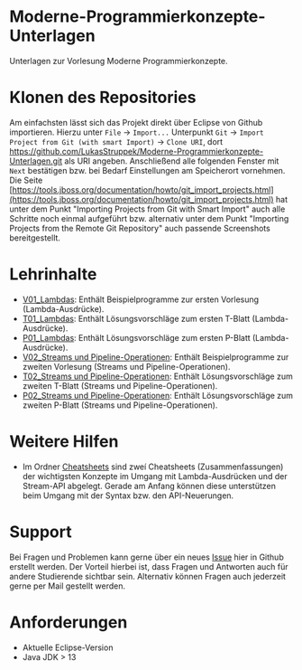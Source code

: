 # Moderne-Programmierkonzepte-Unterlagen
Unterlagen zur Vorlesung Moderne Programmierkonzepte.

# Klonen des Repositories
Am einfachsten lässt sich das Projekt direkt über Eclipse von Github importieren. Hierzu unter `File` -> `Import...` Unterpunkt `Git` -> `Import Project from Git (with smart Import)` -> `Clone URI`, dort https://github.com/LukasStruppek/Moderne-Programmierkonzepte-Unterlagen.git als URI angeben. Anschließend alle folgenden Fenster mit `Next` bestätigen bzw. bei Bedarf Einstellungen am Speicherort vornehmen. Die Seite [https://tools.jboss.org/documentation/howto/git_import_projects.html](https://tools.jboss.org/documentation/howto/git_import_projects.html) hat unter dem Punkt "Importing Projects from Git with Smart Import" auch alle Schritte noch einmal aufgeführt bzw. alternativ unter dem Punkt "Importing Projects from the Remote Git Repository" auch passende Screenshots bereitgestellt.

# Lehrinhalte
- [V01_Lambdas](V01_Lambdas): Enthält Beispielprogramme zur ersten Vorlesung (Lambda-Ausdrücke).
- [T01_Lambdas](T01_Lambdas): Enthält Lösungsvorschläge zum ersten T-Blatt (Lambda-Ausdrücke).
- [P01_Lambdas](P01_Lambdas): Enthält Lösungsvorschläge zum ersten P-Blatt (Lambda-Ausdrücke).
- [V02_Streams und Pipeline-Operationen](V01_Lambdas): Enthält Beispielprogramme zur zweiten Vorlesung (Streams und Pipeline-Operationen).
- [T02_Streams und Pipeline-Operationen](T01_Lambdas): Enthält Lösungsvorschläge zum zweiten T-Blatt (Streams und Pipeline-Operationen).
- [P02_Streams und Pipeline-Operationen](P01_Lambdas): Enthält Lösungsvorschläge zum zweiten P-Blatt (Streams und Pipeline-Operationen).

# Weitere Hilfen
- Im Ordner [Cheatsheets](Cheatsheets) sind zweí Cheatsheets (Zusammenfassungen) der wichtigsten Konzepte im Umgang mit Lambda-Ausdrücken und der Stream-API abgelegt. Gerade am Anfang können diese unterstützen beim Umgang mit der Syntax bzw. den API-Neuerungen.

# Support
Bei Fragen und Problemen kann gerne über ein neues [Issue](https://github.com/LukasStruppek/Moderne-Programmierkonzepte-Unterlagen/issues) hier in Github erstellt werden. Der Vorteil hierbei ist, dass Fragen und Antworten auch für andere Studierende sichtbar sein. Alternativ können Fragen auch jederzeit gerne per Mail gestellt werden.

# Anforderungen
- Aktuelle Eclipse-Version
- Java JDK > 13
